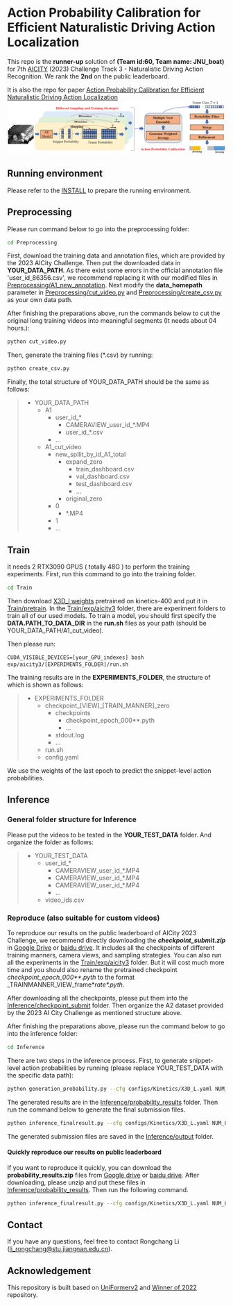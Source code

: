 # Action Probability Calibration for Efficient Naturalistic Driving Action Localization
This repo is the **runner-up** solution of **(Team id:60, Team name: JNU_boat)** for 7th [AICITY](https://www.aicitychallenge.org/2023-challenge-tracks/) (2023) Challenge Track 3 - Naturalistic Driving Action Recognition.
We rank the **2nd** on the public leaderboard.

It is also the repo for paper [Action Probability Calibration for
Efficient Naturalistic Driving Action Localization](https://openaccess.thecvf.com/content/CVPR2023W/AICity/papers/Li_Action_Probability_Calibration_for_Efficient_Naturalistic_Driving_Action_Localization_CVPRW_2023_paper.pdf)
![framework](framework.png)

## Running environment

Please refer to the [INSTALL](Train/INSTALL.md) to prepare the running environment.

## Preprocessing
Please run command below to go into the preprocessing folder:
```bash
cd Preprocessing
```
First, download the training data and annotation files, which are provided by the 2023 AICity Challenge. Then put the downloaded data in **YOUR_DATA_PATH**.
As there exist some errors in the official annotation file 'user_id_86356.csv', we recommend replacing it with our modified files in [Preprocessing/A1_new_annotation](Preprocessing/A1_new_annotation).
Next modify the __data_homepath__ parameter in [Preprocessing/cut_video.py](Preprocessing/cut_video.py#L31) and [Preprocessing/create_csv.py](Preprocessing/create_csv.py#L6) as your own data path.

After finishing the preparations above, run the commands below to cut the original long training videos into meaningful segments (It needs about 04 hours.):
```bash
python cut_video.py
```
Then, generate the training files (*.csv) by running:
```bash
python create_csv.py
```
Finally, the total structure of YOUR_DATA_PATH should be the same as follows:
>   * YOUR_DATA_PATH
>     * A1
>       * user_id_*
>         * CAMERAVIEW_user_id_*.MP4
>         * user_id_*.csv
>       * ...
>     * A1_cut_video
>       * new_spllit_by_id_A1_total
>         * expand_zero
>           * train_dashboard.csv
>           * val_dashboard.csv
>           * test_dashboard.csv
>           * ...
>         * original_zero
>       * 0
>         * *.MP4 
>       * 1
>       * ...

## Train
It needs 2 RTX3090 GPUS ( totally 48G ) to perform the training experiments.
First, run this command to go into the training folder.
```bash
cd Train
```
Then download [X3D_l weights](https://dl.fbaipublicfiles.com/pyslowfast/x3d_models/x3d_l.pyth) pretrained on kinetics-400 and put it in [Train/pretrain](Train/pretrain).
In the [Train/exp/aicity3](Train/exp/aicity3) folder, there are experiment folders to train all of our used models.
To train a model, you should first specify the **DATA.PATH_TO_DATA_DIR** in the **run.sh** files as your path (should be YOUR_DATA_PATH/A1_cut_video).

Then please run:
```
CUDA_VISIBLE_DEVICES=[your_GPU_indexes] bash exp/aicity3/[EXPERIMENTS_FOLDER]/run.sh
```
The training results are in the  **EXPERIMENTS_FOLDER**, the structure of which is shown as follows:
>   * EXPERIMENTS_FOLDER
>     * checkpoint_[VIEW]_[TRAIN_MANNER]_zero
>       * checkpoints
>         * checkpoint_epoch_000**.pyth
>         * ...
>       * stdout.log
>       * ...
>     * run.sh
>     * config.yaml

We use the weights of the last epoch to predict the snippet-level action probabilities.


## Inference
### General folder structure for Inference
Please put the videos to be tested in the **YOUR_TEST_DATA** folder. And organize the folder as follows:
>   * YOUR_TEST_DATA
>     * user_id_*
>       * CAMERAVIEW_user_id_*.MP4
>       * CAMERAVIEW_user_id_*.MP4
>       * CAMERAVIEW_user_id_*.MP4
>       * ...
>     * video_ids.csv
### Reproduce (also suitable for custom videos)
To reproduce our results on the public leaderboard of AICity 2023 Challenge, we recommend directly downloading the **_checkpoint_submit.zip_** in [Google Drive](https://drive.google.com/drive/folders/1ZqcT_Z3rqEXrTSe3k_WpYpmhHBPAgnCF?usp=sharing) or [baidu drive](https://pan.baidu.com/s/155jB0oRBERVIquoSmSYJCQ?pwd=oqq3). It includes all the checkpoints of different training manners, camera views, and sampling strategies. 
You can also run all the experiments in the [Train/exp/aicity3](Train/exp/aicity3) folder. But it will cost much more time and you should also rename the pretrained checkpoint _checkpoint_epoch_000**.pyth_ to the format _TRAINMANNER_VIEW_frame*_rate*.pyth_.

After downloading all the checkpoints, please put them into the [Inference/checkpoint_submit](Inference/checkpoint_submit) folder.
Then organize the A2 dataset provided by the 2023 AI City Challenge as mentioned structure above.

After finishing the preparations above, please run the command below to go into the inference folder:
```bash
cd Inference
```
There are two steps in the inference process. First, to generate snippet-level action probabilities by running (please replace YOUR_TEST_DATA with the specific data path):
```bash
python generation_probability.py --cfg configs/Kinetics/X3D_L.yaml NUM_GPUS 1 TRAIN.ENABLE False DATA.PATH_TO_DATA_DIR [YOUR_TEST_DATA]
```
The generated results are in the [Inference/probability_results](Inference/probability_results) folder. Then run the command below to generate the final submission files.
```bash
python inference_finalresult.py --cfg configs/Kinetics/X3D_L.yaml NUM_GPUS 1 TRAIN.ENABLE False DATA.PATH_TO_DATA_DIR [YOUR_TEST_DATA]
```
The generated submission files are saved in the [Inference/output](Inference/output) folder.

#### Quickly reproduce our results on public leaderboard
If you want to reproduce it quickly, you can download the **probability_results.zip** files from [Google drive](https://drive.google.com/drive/folders/1ZqcT_Z3rqEXrTSe3k_WpYpmhHBPAgnCF?usp=sharing) or [baidu drive](https://pan.baidu.com/s/155jB0oRBERVIquoSmSYJCQ?pwd=oqq3). After downloading, please unzip and put these files in [Inference/probability_results](Inference/probability_results). Then run the following command.

```bash
python inference_finalresult.py --cfg configs/Kinetics/X3D_L.yaml NUM_GPUS 1 TRAIN.ENABLE False DATA.PATH_TO_DATA_DIR [YOUR_TEST_DATA]
```



## Contact

If you have any questions, feel free to contact Rongchang Li (li_rongchang@stu.jiangnan.edu.cn).

## Acknowledgement

This repository is built based on [UniFormerv2](https://github.com/OpenGVLab/UniFormerV2) and [Winner of 2022](https://github.com/VTCC-uTVM/2022AICityChallenge-Track3) repository.


